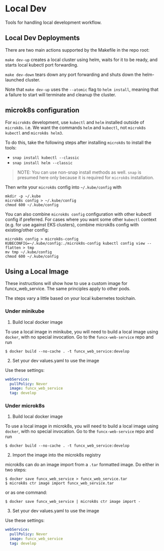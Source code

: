# Local Dev

Tools for handling local development workflow.

## Local Dev Deployments

There are two main actions supported by the Makefile in the repo root:

`make dev-up` creates a local cluster using helm, waits for it to be ready, and
starts local kubectl port forwarding.

`make dev-down` tears down any port forwarding and shuts down the helm-launched
cluster.

Note that `make dev-up` uses the `--atomic` flag to `helm install`, meaning
that a failure to start will terminate and cleanup the cluster.

## microk8s configuration

For `microk8s` development, use `kubectl` and `helm` installed outside of
`microk8s`. i.e. We want the commands `helm` and `kubectl`, not
`microk8s kubectl` and `microk8s helm3`.

To do this, take the following steps after installing `microk8s` to install the
tools:

- `snap install kubectl --classic`
- `snap install helm --classic`

> NOTE: You can use non-snap install methods as well. `snap` is presumed here
> only because it is required for `microk8s` installation.

Then write your `microk8s` config into `~/.kube/config` with

    mkdir -p ~/.kube
    microk8s config > ~/.kube/config
    chmod 600 ~/.kube/config

You can also combine `microk8s config` configuration with other kubectl
config if preferred. For cases where you want some other `kubectl` context
(e.g. for use against EKS clusters), combine microk8s config with
existing/other config:

    microk8s config > microk8s-config
    KUBECONFIG=~/.kube/config:./microk8s-config kubectl config view --flatten > tmp
    mv tmp ~/.kube/config
    chmod 600 ~/.kube/config

## Using a Local Image

These instructions will show how to use a custom image for funcx_web_service.
The same principles apply to other pods.

The steps vary a little based on your local kubernetes toolchain.

### Under minikube

1. Build local docker image

To use a local image in minikube, you will need to build a local image using
`docker`, with no special invocation. Go to the `funcx-web-service` repo and run

    $ docker build --no-cache . -t funcx_web_service:develop

2. Set your dev values.yaml to use the image

Use these settings:

```yaml
webService:
  pullPolicy: Never
  image: funcx_web_service
  tag: develop
```

### Under microk8s

1. Build local docker image

To use a local image in microk8s, you will need to build a local image using
`docker`, with no special invocation. Go to the `funcx-web-service` repo and run

    $ docker build --no-cache . -t funcx_web_service:develop

2. Import the image into the microk8s registry

microk8s can do an image import from a `.tar` formatted image. Do either in two
steps:

    $ docker save funcx_web_service > funcx_web_service.tar
    $ microk8s ctr image import funcx_web_service.tar

or as one command:

    $ docker save funcx_web_service | microk8s ctr image import -

3. Set your dev values.yaml to use the image

Use these settings:

```yaml
webService:
  pullPolicy: Never
  image: funcx_web_service
  tag: develop
```
